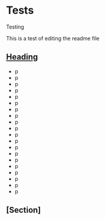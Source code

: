 # Tests
Testing

This is a test of editing the readme file

## [Heading](#section)
- p
- p
- p
- p
- p
- p
- p
- p
- p
- p
- p
- p
- p
- p
- p
- p
- p
- p
- p
- p
## [Section]
